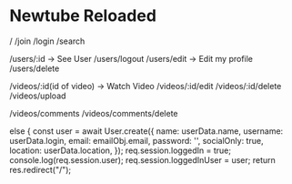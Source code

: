 # Newtube Reloaded

/
/join
/login
/search

/users/:id -> See User
/users/logout
/users/edit -> Edit my profile
/users/delete

/videos/:id(id of video) -> Watch Video
/videos/:id/edit
/videos/:id/delete
/videos/upload

/videos/comments
/videos/comments/delete

else {
const user = await User.create({
name: userData.name,
username: userData.login,
email: emailObj.email,
password: '',
socialOnly: true,
location: userData.location,
});
req.session.loggedIn = true;
console.log(req.session.user);
req.session.loggedInUser = user;
return res.redirect("/");
